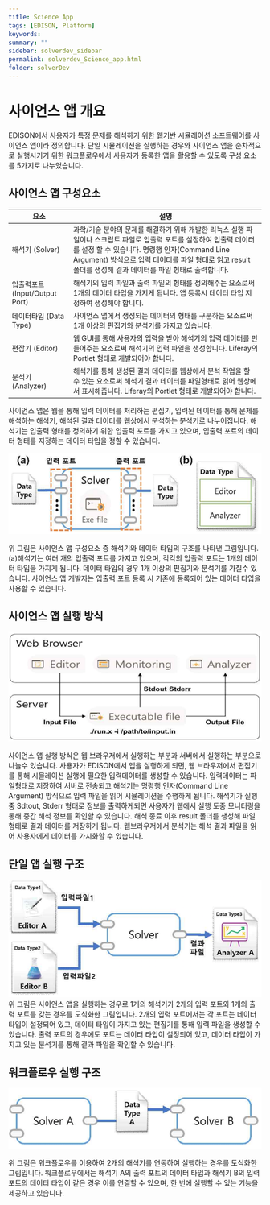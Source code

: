 ```yaml
---
title: Science App
tags: [EDISON, Platform]
keywords:
summary: ""
sidebar: solverdev_sidebar
permalink: solverdev_Science_app.html
folder: solverDev
---
```


# 사이언스 앱 개요


EDISON에서 사용자가 특정 문제를 해석하기 위한 웹기반 시뮬레이션 소프트웨어를 사이언스 앱이라 정의합니다. 단일 시뮬레이션을 실행하는 경우와 사이언스 앱을 순차적으로 실행시키기 위한 워크플로우에서 사용자가 등록한 앱을 활용할 수 있도록 구성 요소를 5가지로 나누었습니다.

## 사이언스 앱 구성요소

|요소| 설명|
|--|--|
|해석기 (Solver) |과학/기술 분야의 문제를 해결하기 위해 개발한 리눅스 실행 파일이나 스크립트 파일로 입출력 포트를 설정하여 입출력 데이터를 설정 할 수 있습니다. 명령행 인자(Command Line Argument) 방식으로 입력 데이터를 파일 형태로 읽고 result 폴더를 생성해 결과 데이터를 파일 형태로 출력합니다.|
|입출력포트 (Input/Output Port)|해석기의 입력 파일과 출력 파일의 형태를 정의해주는 요소로써 1개의 데이터 타입을 가지게 됩니다. 앱 등록시 데이터 타입 지정하여 생성해야 합니다.  |
|데이터타입 (Data Type)|사이언스 앱에서 생성되는 데이터의 형태를 구분하는 요소로써 1개 이상의 편집기와 분석기를 가지고 있습니다.|
|편잡기 (Editor)|웹 GUI를 통해 사용자의 입력을 받아 해석기의 입력 데이터를 만들어주는 요소로써 해석기의 입력 파일을 생성합니다. Liferay의 Portlet 형태로 개발되어야 합니다. |
|분석기 (Analyzer)|해석기를 통해 생성된 결과 데이터를 웹상에서 분석 작업을 할 수 있는 요소로써 해석기 결과 데이터를 파일형태로 읽어 웹상에서 표시해줍니다. Liferay의 Portlet 형태로 개발되어야 합니다. |

사이언스 앱은 웹을 통해 입력 데이터를 처리하는 편집기, 입력된 데이터를 통해 문제를 해석하는 해석기, 해석된 결과 데이터를 웹상에서 분석하는 분석기로 나누어집니다. 해석기는 입출력 형태를 정의하기 위한 입출력 포트를 가지고 있으며, 입출력 포트의 데이터 형태를 지정하는 데이터 타입을 정할 수 있습니다.

![사이언스 앱 구성요소 (a) 해석기 (b) 데이터 타입](/images/solverdev/03/image01_app_component.png)

위 그림은 사이언스 앱 구성요소 중 해석기와 데이터 타입의 구조를 나타낸 그림입니다. (a)해석기는 여러 개의 입출력 포트를 가지고 있으며, 각각의 입출력 포트는 1개의 데이터 타입을 가지게 됩니다. 데이터 타입의 경우 1개 이상의 편집기와 분석기를 가질수 있습니다. 사이언스 앱 개발자는 입출력 포트 등록 시 기존에 등록되어 있는 데이터 타입을 사용할 수 있습니다.

## 사이언스 앱 실행 방식

![사이언스 앱 구성](/images/solverdev/03/image04.png)

사이언스 앱 실행 방식은 웹 브라우저에서 실행하는 부분과 서버에서 실행하는 부분으로 나눌수 있습니다. 사용자가 EDISON에서 앱을 실행하게 되면, 웹 브라우저에서 편집기를 통해 시뮬레이션 실행에 필요한 입력데이터를 생성할 수 있습니다. 입력데이터는 파일형태로 저장하여 서버로 전송되고 해석기는 명령행 인자(Command Line Argument) 방식으로 입력 파일을 읽어 시뮬레이션을 수행하게 됩니다. 해석기가 실행 중 Sdtout, Stderr 형태로 정보를 출력하게되면 사용자가 웹에서 실행 도중 모니터링을 통해 중간 해석 정보를 확인할 수 있습니다. 해석 종료 이후 result 폴더를 생성해 파일 형태로 결과 데이터를 저장하게 됩니다. 웹브라우저에서 분석기는 해석 결과 파일을 읽어 사용자에게 데이터를 가시화할 수 있습니다.

## 단일 앱 실행 구조
![사이언스 앱 실행 시나리오](/images/solverdev/03/image02_execution_scenario.png)
위 그림은 사이언스 앱을 실행하는 경우로 1개의 해석기가 2개의 입력 포트와 1개의 출력 포트를 갖는 경우를 도식화한 그림입니다. 2개의 입력 포트에서는 각 포트는 데이터 타입이 설정되어 있고, 데이터 타입이 가지고 있는 편집기를 통해 입력 파일을 생성할 수 있습니다. 출력 포트의 경우에도 포트는 데이터 타입이 설정되어 있고, 데이터 타입이 가지고 있는 분석기를 통해 결과 파일을 확인할 수 있습니다.

## 워크플로우 실행 구조

![워크플로우 실행 시나리오](/images/solverdev/03/image03_workflow_scenario.png)

위 그림은 워크플로우를 이용하여 2개의 해석기를 연동하여 실행하는 경우를 도식화한 그림입니다. 워크플로우에서는 해석기 A의 출력 포트의 데이터 타입과 해석기 B의 입력 포트의 데이터 타입이 같은 경우 이를 연결할 수 있으며, 한 번에 실행할 수 있는 기능을 제공하고 있습니다.
